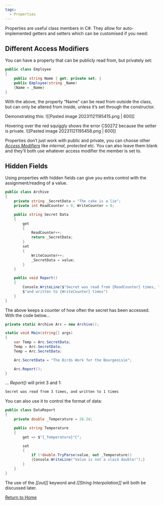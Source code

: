 ```yaml
---
tags:
  - Properties
---
```

Properties are useful class members in C#. They allow for auto-implemented getters and setters which can be customised if you need:
## Different Access Modifiers
You can have a property that can be publicly read from, but privately set:
```C#
public class Employee
{
	public string Name { get; private set; }
	public Employee(string _Name)
	{Name = _Name}
}
```

With the above, the property “Name” can be read from outside the class, but can only be altered from inside, unless it’s set through the constructor.

Demonstrating this:
![[Pasted image 20231121195415.png | 600]]

Hovering over the red squiggly shows the error CS0272 because the setter is private.
![[Pasted image 20231121195458.png | 600]]

Properties don’t just work with public and private, you can choose other [_Access Modifiers_](https://learn.microsoft.com/en-us/dotnet/csharp/programming-guide/classes-and-structs/access-modifiers#summary-table) like _internal_, _protected_ etc. You can also leave them blank and they’ll both use whatever access modifier the member is set to.


## Hidden Fields
Using properties with hidden fields can give you extra control with the assignment/reading of a value.
```C#
public class Archive
{
	private string _SecretData = "The cake is a lie";
	private int ReadCounter = 0, WriteCounter = 0;

	public string Secret Data
	{
		get
		{
			ReadCounter++;
			return _SecretData;
		}
		set
		{
			WriteCounter++;
			_SecretData = value;
		}
	}

	public void Report()
	{
		Console.WriteLine($"Secret was read from {ReadCounter} times, ") +
		$"and written to {WriteCounter} times")
	}
}
```

The above keeps a counter of how often the secret has been accessed. With the code below...
```C#
private static Archive Arc = new Archive();

static void Main(string[] args)
{
	var Temp = Arc.SecretData;
	Temp = Arc.SecretData;
	Temp = Arc.SecretData;

	Arc.SecretData = "The Birds Work for the Bourgeoisie";

	Arc.Report();
}
```
... *Report()* will print 3 and 1:
```txt
Secret was read from 3 times, and written to 1 times
```

You can also use it to control the format of data:
```C#
public class DataReport
{
	private double _Temperature = 26.2d;

	public string Temperature
	{
		get => $"{_Temperature}°C";

		set 
		{
			if (!double.TryParse(value, out _Temperature))
			{Console.WriteLine("Value is not a vlaid double!");}
		}
	}
}
```

The use of the *[[out]]* keyword and *[[String Interpolation]]* will both be discussed later.

[Return to Home](Home)
